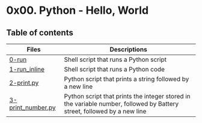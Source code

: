 # 0x00. Python - Hello, World

## Table of contents
Files | Descriptions
----- | ------------
[0-run](./0-run) | Shell script that runs a Python script
[1-run_inline](./1-run_inline) | Shell script that runs a Python code
[2-print.py](./2-print.py) | Python script that prints a string followed by a new line
[3-print_number.py](./3-print_number.py) | Python script that prints the integer stored in the variable number, followed by Battery street, followed by a new line
